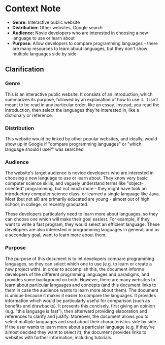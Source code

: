 # Context Note

- **Genre:** Interactive public website
- **Distribution:** Other websites, Google search
- **Audience:** Novie developers who are interested in choosing a new language to use or learn about
- **Purpose:** Allow developers to compare programming languages - there are many resources to learn about languages, but they don't show multiple languages side by side

## Clarification

### Genre

This is an interactive public website. It consists of an introduction, which summarizes its purpose, followed by an explanation of how to use it. It isn't meant to be read in any particular order, like an essay. Instead, you read the introduction, then select the languages they're interested in, like a dictionary or reference.

### Distribution

This website would be linked by other popular websites, and ideally, would show up in Google if "compare programming languages" or "which language should I use?" was searched

### Audience

The website's target audience is novice developers who are interested in choosing a new language to use or learn about. They know very basic computer science skills, and vaguely understand terms like "object-oriented" programming, but not much more - they might have took an introductory computer science class, or learned a single language like Java. Most (but not all) are primarily educated are young - almost out of high school, in college, or recently graduated.

These developers particularly need to learn more about languages, so they can choose one which will make their goal easiest. For example, if they want to write a fast program, they would select an efficient language. These developers are also interested in programming languages in general, and as a secondary goal, want to learn more about them.

### Purpose

The purpose of this document is to let developers compare programming languages, so they can select which one to use (e.g. to learn or create a new project with). In order to accomplish this, the document informs developers of the different progrmming languages and paradigms, and provides some background on both. However, there are many websites to learn about particular languages and concepts (and this document links to them in case the audience wants to learn more about them). The document is unique because it makes it easier to compare the languages. It provides information which would be particularly useful for comparison (such as benefits and drawbacks). It presents this concisely, first giving an opinion (e.g. "this language is fast"), then afterward providing elaboration and references to clarify and justify. Moreover, the document allows you to select multiple languages and read about their characteristics side by side. If the user wants to learn more about a particular language (e.g. if they've almost decided they want to select it), the document provides links to websites with further information, including tutorials.
